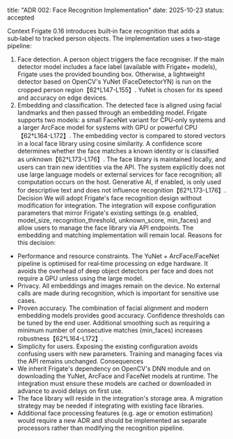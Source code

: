 ﻿
title: "ADR 002: Face Recognition Implementation" date: 2025-10-23 status: accepted

Context
Frigate 0.16 introduces built‑in face recognition that adds a sub‑label to tracked person objects. The implementation uses a two‑stage pipeline:
1. Face detection. A person object triggers the face recogniser. If the main detector model includes a face label (available with Frigate+ models), Frigate uses the provided bounding box. Otherwise, a lightweight detector based on OpenCV's YuNet (FaceDetectorYN) is run on the cropped person region【62†L147-L155】. YuNet is chosen for its speed and accuracy on edge devices.
2. Embedding and classification. The detected face is aligned using facial landmarks and then passed through an embedding model. Frigate supports two models: a small FaceNet variant for CPU‑only systems and a larger ArcFace model for systems with GPU or powerful CPU【62†L164-L172】. The embedding vector is compared to stored vectors in a local face library using cosine similarity. A confidence score determines whether the face matches a known identity or is classified as unknown【62†L173-L176】.
The face library is maintained locally, and users can train new identities via the API. The system explicitly does not use large language models or external services for face recognition; all computation occurs on the host. Generative AI, if enabled, is only used for descriptive text and does not influence recognition【62†L173-L176】.
Decision
We will adopt Frigate's face recognition design without modification for integration. The integration will expose configuration parameters that mirror Frigate's existing settings (e.g. enabled, model_size, recognition_threshold, unknown_score, min_faces) and allow users to manage the face library via API endpoints. The embedding and matching implementation will remain local.
Reasons for this decision:
* Performance and resource constraints. The YuNet + ArcFace/FaceNet pipeline is optimised for real‑time processing on edge hardware. It avoids the overhead of deep object detectors per face and does not require a GPU unless using the large model.
* Privacy. All embeddings and images remain on the device. No external calls are made during recognition, which is important for sensitive use cases.
* Proven accuracy. The combination of facial alignment and modern embedding models provides good accuracy. Confidence thresholds can be tuned by the end user. Additional smoothing such as requiring a minimum number of consecutive matches (min_faces) increases robustness【62†L164-L172】.
* Simplicity for users. Exposing the existing configuration avoids confusing users with new parameters. Training and managing faces via the API remains unchanged.
Consequences
* We inherit Frigate's dependency on OpenCV's DNN module and on downloading the YuNet, ArcFace and FaceNet models at runtime. The integration must ensure these models are cached or downloaded in advance to avoid delays on first use.
* The face library will reside in the integration's storage area. A migration strategy may be needed if integrating with existing face libraries.
* Additional face processing features (e.g. age or emotion estimation) would require a new ADR and should be implemented as separate processors rather than modifying the recognition pipeline.


